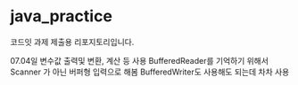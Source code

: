 # java_practice
코드잇 과제 제출용 리포지토리입니다.

07.04일 변수값 출력및 변환, 계산 등 사용 BufferedReader를 기억하기 위해서 Scanner 가 아닌 버퍼형 입력으로 해봄
BufferedWriter도 사용해도 되는데 차차 사용
